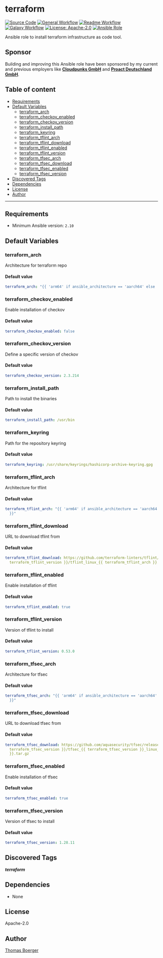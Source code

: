 # terraform

[![Source Code](https://img.shields.io/badge/github-source%20code-blue?logo=github&logoColor=white)](https://github.com/rolehippie/terraform)
[![General Workflow](https://github.com/rolehippie/terraform/actions/workflows/general.yml/badge.svg)](https://github.com/rolehippie/terraform/actions/workflows/general.yml)
[![Readme Workflow](https://github.com/rolehippie/terraform/actions/workflows/docs.yml/badge.svg)](https://github.com/rolehippie/terraform/actions/workflows/docs.yml)
[![Galaxy Workflow](https://github.com/rolehippie/terraform/actions/workflows/galaxy.yml/badge.svg)](https://github.com/rolehippie/terraform/actions/workflows/galaxy.yml)
[![License: Apache-2.0](https://img.shields.io/github/license/rolehippie/terraform)](https://github.com/rolehippie/terraform/blob/master/LICENSE)
[![Ansible Role](https://img.shields.io/badge/role-rolehippie.terraform-blue)](https://galaxy.ansible.com/rolehippie/terraform)

Ansible role to install terraform infrastructure as code tool.

## Sponsor

Building and improving this Ansible role have been sponsored by my current and previous employers like **[Cloudpunks GmbH](https://cloudpunks.de)** and **[Proact Deutschland GmbH](https://www.proact.eu)**.

## Table of content

- [Requirements](#requirements)
- [Default Variables](#default-variables)
  - [terraform_arch](#terraform_arch)
  - [terraform_checkov_enabled](#terraform_checkov_enabled)
  - [terraform_checkov_version](#terraform_checkov_version)
  - [terraform_install_path](#terraform_install_path)
  - [terraform_keyring](#terraform_keyring)
  - [terraform_tflint_arch](#terraform_tflint_arch)
  - [terraform_tflint_download](#terraform_tflint_download)
  - [terraform_tflint_enabled](#terraform_tflint_enabled)
  - [terraform_tflint_version](#terraform_tflint_version)
  - [terraform_tfsec_arch](#terraform_tfsec_arch)
  - [terraform_tfsec_download](#terraform_tfsec_download)
  - [terraform_tfsec_enabled](#terraform_tfsec_enabled)
  - [terraform_tfsec_version](#terraform_tfsec_version)
- [Discovered Tags](#discovered-tags)
- [Dependencies](#dependencies)
- [License](#license)
- [Author](#author)

---

## Requirements

- Minimum Ansible version: `2.10`

## Default Variables

### terraform_arch

Architecture for terraform repo

#### Default value

```YAML
terraform_arch: "{{ 'arm64' if ansible_architecture == 'aarch64' else 'amd64' }}"
```

### terraform_checkov_enabled

Enable installation of checkov

#### Default value

```YAML
terraform_checkov_enabled: false
```

### terraform_checkov_version

Define a specific version of checkov

#### Default value

```YAML
terraform_checkov_version: 2.3.214
```

### terraform_install_path

Path to install the binaries

#### Default value

```YAML
terraform_install_path: /usr/bin
```

### terraform_keyring

Path for the repository keyring

#### Default value

```YAML
terraform_keyring: /usr/share/keyrings/hashicorp-archive-keyring.gpg
```

### terraform_tflint_arch

Architecture for tflint

#### Default value

```YAML
terraform_tflint_arch: "{{ 'arm64' if ansible_architecture == 'aarch64' else 'amd64'
  }}"
```

### terraform_tflint_download

URL to download tflint from

#### Default value

```YAML
terraform_tflint_download: https://github.com/terraform-linters/tflint/releases/download/v{{
  terraform_tflint_version }}/tflint_linux_{{ terraform_tflint_arch }}.zip
```

### terraform_tflint_enabled

Enable installation of tflint

#### Default value

```YAML
terraform_tflint_enabled: true
```

### terraform_tflint_version

Version of tflint to install

#### Default value

```YAML
terraform_tflint_version: 0.53.0
```

### terraform_tfsec_arch

Architecture for tfsec

#### Default value

```YAML
terraform_tfsec_arch: "{{ 'arm64' if ansible_architecture == 'aarch64' else 'amd64'
  }}"
```

### terraform_tfsec_download

URL to download tfsec from

#### Default value

```YAML
terraform_tfsec_download: https://github.com/aquasecurity/tfsec/releases/download/v{{
  terraform_tfsec_version }}/tfsec_{{ terraform_tfsec_version }}_linux_{{ terraform_tfsec_arch
  }}.tar.gz
```

### terraform_tfsec_enabled

Enable installation of tfsec

#### Default value

```YAML
terraform_tfsec_enabled: true
```

### terraform_tfsec_version

Version of tfsec to install

#### Default value

```YAML
terraform_tfsec_version: 1.28.11
```

## Discovered Tags

**_terraform_**


## Dependencies

- None

## License

Apache-2.0

## Author

[Thomas Boerger](https://github.com/tboerger)

